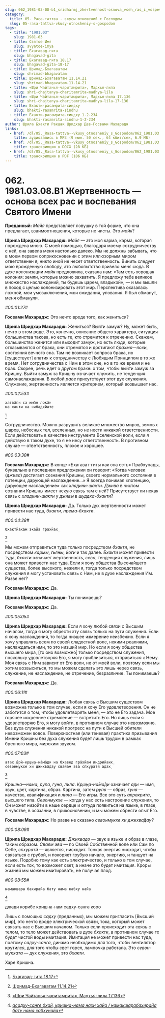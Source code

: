 ```yaml
---
slug: 062_1981-03-08-b1_sridharmj_zhertvennost-osnova_vseh_ras_i_vospevanija_svjatogo_imeni
category:
  title: 05. Раса-таттва - вкусы отношений с Господом
  slug: 05-rasa-tattva-vkusy-otnosheniy-s-gospodom
tags:
  - title: "1981.03"
    slug: 1981-03
  - title: Святое Имя
    slug: svyatoe-imya
  - title: Бхагавад-гита
    slug: bhagavad-gita
  - title: Бхагавад-гита 18.17
    slug: bhagavad-gita-18-17
  - title: Шримад-Бхагаватам
    slug: shrimad-bhagavatam
  - title: Шримад-Бхагаватам 11.14.21
    slug: shrimad-bhagavatam-11-14-21
  - title: «Шри Чайтанья-чаритамрита», Мадхья-лила
    slug: shri-chajtanya-charitamrita-madhya-lila
  - title: «Шри Чайтанья-чаритамрита», Мадхья-лила 17.136
    slug: shri-chajtanya-charitamrita-madhya-lila-17-136
  - title: Бхакти-расамрита-синдху
    slug: bhakti-rasamrita-sindhu
  - title: Бхакти-расамрита-синдху 1.2.234
    slug: bhakti-rasamrita-sindhu-1-2-234
author: Шрила Бхакти Ракшак Шридхар Дев-Госвами Махарадж
links:
  - href: /dl/05._Rasa-tattva--vkusy_otnosheniy_s_Gospodom/062_1981.03.08.B1_SridharMj_Zhertvennost--osnova_vseh_ras_i_vospevanija_Svjatogo_Imeni.mp3
    title: аудиозапись в MP3 (9 мин. 50 сек., 64 кбит/сек, 6.9 МБ)
  - href: /dl/05._Rasa-tattva--vkusy_otnosheniy_s_Gospodom/062_1981.03.08.B1_SridharMj_Zhertvennost--osnova_vseh_ras_i_vospevanija_Svjatogo_Imeni.docx
    title: транскрипцию в DOCX (28 КБ)
  - href: /dl/05._Rasa-tattva--vkusy_otnosheniy_s_Gospodom/062_1981.03.08.B1_SridharMj_Zhertvennost--osnova_vseh_ras_i_vospevanija_Svjatogo_Imeni.pdf
    title: транскрипцию в PDF (186 КБ)
---
```


# 062. 1981.03.08.B1 Жертвенность — основа всех рас и воспевания Святого Имени

**Преданный:** *Майя* представляет ловушку в той форме, что она предлагает, взаимоотношения, которые не чисты. Это *майя*?

**Шрила Шридхар Махарадж:** *Майя* — это моя карма, карма, которая порождена мною. С моей помощью, благодаря моему сотрудничеству с ней, она завела меня настолько далеко. Мы не должны забывать, что в моем первом соприкосновении с этим иллюзорным миром ответственен я, никто иной не несет ответственность. Винить следует мою врожденную свободу, это любопытство привело меня сюда. В духе колонизации *майя* предложила, сказала нам: «Там есть хорошая колония: земли, которые можно захватить. Я предложу тебе великое множество наслаждений, ты будешь царем, владыкой», — и мы вышли в поход с целью колонизировать этот мир. Перспектива оказалась ложной, мои умозаключения, мои ожидания, упования. Я был обманут, меня обманули.

*#00:01:27#*

**Госвами Махарадж:** Это нечто вроде того, как жениться?

**Шрила Шридхар Махарадж:** Жениться? Выйти замуж? Ну, может быть, нечто в этом роде. Это, конечно, описание общего характера, ситуация большинства такова, но есть те, кто стремится к отречению. Скажем, большинство женится или выходит замуж, но есть люди, которые отказываются от брака, они стремятся и достигают *брахма*—*локи*, состояния вечного сна. Там не возникает вопроса брака, но [существует] апатия к сотрудничеству с Любящим Принципом в то же время. Нет сотрудничества с Ним в этом сне, но в то же время и не брак. Скорее, речь идет о другом браке: о том, чтобы выйти замуж за Кришну. Выйти замуж за Кришну означает служить, не тенденция самонаслаждения. В любой *расе* присутствует этот дух служения. Служение, жертвенность является критерием, который возвышает нас.

*#00:02:53#*

    хатва̄пи са има̄н лока̄н
    на ханти на нибадхйате
[^_ftn1]

Сотрудничество. Можно разрушить великое множество миров, земных шаров, небесных тел, вселенных, но не нести никакой ответственности. Если действовать в качестве инструмента Вселенской воли, если я действую в таком духе, то я не несу ответственность. В противном случае — ответственность, плохое и хорошее.

*#00:03:30#*

**Госвами Махарадж:** В конце «Бхагават-гиты как она есть» Прабхупады, буквально в последнем предложении он говорит: «Когда человек (*джива*) достигает сознания Кришны, своего нормального состояния в потенции, дарующей наслаждение…» Я всегда понимал «потенцию, дарующее наслаждение» как *хладини-шакти.* *Джива* в чистом сознании Кришны имеет некую связь там с ней? Присутствует ли некая связь с *хладини-шакти* у *дживы* в *шуддха-бхакти*?

**Шрила Шридхар Махарадж:** Да. Только дух жертвенности может привести нас туда, *бхакти, према-бхакти*.

*#00:04:28#*

    бхактйа̄хам экайа̄ гра̄хйах̣
[^_ftn2]

Мы можем отправиться туда только посредством *бхакти*, не посредством *кармы*, *гьяны*, *йоги* и так далее. *Бхакти* может привести туда, *бхакти* означает жертвенность, *сева*, тенденция служения, лишь она может привести нас туда. Если я хочу общества Высочайшего существа, более высокого, нежели я, тогда только посредством служения я могу установить связь с Ним, не в духе наслаждения Им. Разве нет?

**Госвами Махарадж:** Да.

**Шрила Шридхар Махарадж:** Ты понимаешь?

**Госвами Махарадж:** Да.

*#00:05:05#*

**Шрила Шридхар Махарадж:** Если я хочу любой связи с Высшим началом, тогда я могу обрести эту связь только на пути служения. Если я хочу наслаждения, то тогда низшее измерение неизбежно. Если я хочу управлять всем по своей сладостной воле, некими реалиями, наслаждаться ими, то это низший мир. Но если я хочу общества высшего мира, [то оно возможно] только посредством служения, поскольку удовлетворяя Его, я могу приблизиться, отправиться к Нему. Моя связь с Ним зависит от Его воли, не от моей воли, поэтому если мы хотим возвыситься, то мы можем сделать это лишь через связь, служение, не наслаждение, не отречение, безразличие. Ты понимаешь?

**Госвами Махарадж:** Да.

*#00:06:11#*

**Шрила Шридхар Махарадж:** Любая связь с Высшим существом возможна только в том случае, если я хочу Его удовлетворения. Он не заботится о том, чтобы удовлетворять меня, — это не Его задача. Мое горячее искреннее стремление — встретить Его. Но лишь если я удовлетворяю Его, я могу войти, в противном случае это невозможно. Без духа служения никакой прогресс на пути к Высшей обители невозможен вовсе. Поверхностная (или теневая) практика призывания Имени Кришны без духа служения будет лишь трудом в рамках бренного мира, мирским звуком.

*#00:07:03#*

    атах̣ ш́рӣ-кр̣ш̣н̣а-на̄ма̄ди на бхавед гра̄хйам индрийаих̣
    севонмукхе хи джихва̄дау свайам эва спхуратй адах̣
[^_ftn3]

*Кришна*—*нама*, *рупа*, *гуна*, *лила*. *Кр̣ш̣н̣а-на̄ма̄ди* означает *ади* — имя, звук, цвет, картина, образ. Картина, затем *рупа* — образ, *гуна* — качество, квалификация и *лила* — Его игры. Все это суть *апракрита*, высшего типа. *Севонмукхе* — когда у нас есть настроение служения, то Он может низойти в наше сердце и оттуда появиться на языке, в глазе, в чувстве, в осязании, в прикосновении, и мы можем обрести опыт Его.

**Госвами Махарадж:** Но разве не сказано *севонмукхе хи джихва̄дау?*

*#00:08:09#*

**Шрила Шридхар Махарадж:** *Джихвадо* — звук в языке и образ в глазе, таким образом. *Сваям эва* — по Своей Собственной воле или Сам по Себе, *спхуратй* — является, нисходит. Тонкая энергия нисходит, чтобы связаться с грубой, и покоряет грубую начало, энергию, и танцует на языке. Подобно тому как есть электричество, и только в том случае, если есть ток, то возможет свет, а иначе это будет имитация. Кроры жизней мы можем имитировать, не получая плод.

*#00:08:55#*

    намакшара бахирайа бату нама кабху найа
[^_ftn4]

джади корибе кришна-нам садху-санга коро

Лишь с помощью *садху* (преданных), мы можем пригласить [Высший мир], это нечто вроде электрической связи, тока, который может связать нас с Высшим началом. Только если происходит эта связь с телом, то тело может действовать в духе *бхакти*, в противном случае то будет чистой воды имитация. Имитация не может привести нас туда, поэтому *садху-санга*, динамо необходимо для того, чтобы вентилятор крутился, для того чтобы свет горел, лампочка работала. Это *севон-мукхата* — дух служения, это *бхакти*.

Харе Кришна.



[^_ftn1]: [Бхагавад-гита 18.17](../notes/bhagavad-gita/bhagavad-gita-18-17.md)

[^_ftn2]: [Шримад-Бхагаватам 11.14.21](../notes/shrimad-bhagavatam/shrimad-bhagavatam-11-14-21.md)

[^_ftn3]: [«Шри Чайтанья-чаритамрита», Мадхья-лила 17.136](../notes/shri-chajtanya-charitamrita-madhya-lila/shri-chajtanya-charitamrita-madhya-lila-17-136.md)

[^_ftn4]: [*асадху-санге бхай, кришна-нама нахи хайа / намакшарабахирайа бату нама кабхунайа*](../notes/shloka/asadhu-sange-bhaj-krishna-nama.md)
